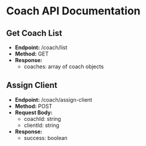 
# Coach API Documentation

## Get Coach List

- **Endpoint:** /coach/list
- **Method:** GET
- **Response:**
  - coaches: array of coach objects

## Assign Client

- **Endpoint:** /coach/assign-client
- **Method:** POST
- **Request Body:**
  - coachId: string
  - clientId: string
- **Response:**
  - success: boolean
